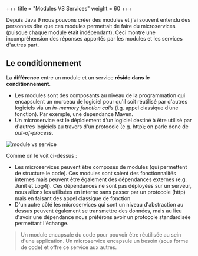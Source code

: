 +++
title = "Modules VS Services"
weight = 60
+++

Depuis Java 9 nous pouvons créer des modules et j'ai souvent entendu des personnes dire que ces modules permettait de faire du microservices (puisque chaque module était indépendant). Ceci montre une incompréhension des réponses apportés par les modules et les services d'autres part.

## Le conditionnement

La **différence** entre un module et un service **réside dans le conditionnement**.

- Les modules sont des composants au niveau de la programmation qui encapsulent un morceau de logiciel pour qu'il soit réutilisé par d'autres logiciels via un _in-memory function calls_ (i.g. appel classique d’une fonction). Par exemple, une dépendance Maven.
- Un microservice est le déploiement d'un logiciel destiné à être utilisé par d'autres logiciels au travers d'un protocole (e.g. http); on parle donc de _out-of-process_.

![module vs service](../images/module_vs_service.png?width=40pc)

Comme on le voit ci-dessus :

- Les microservices peuvent être composés de modules (qui permettent de structure le code). Ces modules sont soient des fonctionnalités internes mais peuvent être également des dépendances externes (e.g. Junit et Log4j). Ces dépendances ne sont pas déployées sur un serveur, nous allons les utilisées en interne sans passer par un protocole (http) mais en faisant des appel classique de fonction
- D'un autre côté les microservices qui sont un niveau d'abstraction au dessus peuvent également se transmettre des données, mais au lieu d'avoir une dépendance nous préférons avoir un protocole standardisée permettant l'échange.

> Un module encapsule du code pour pouvoir être réutilisée au sein d'une application. Un microservice encapsule un besoin (sous forme de code) et offre ce service aux autres.
